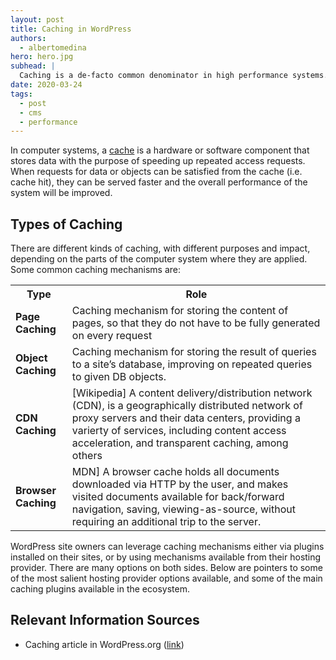 ```yaml
---
layout: post
title: Caching in WordPress
authors:
  - albertomedina
hero: hero.jpg
subhead: |
  Caching is a de-facto common denominator in high performance systems.
date: 2020-03-24
tags:
  - post
  - cms
  - performance
---
```


In computer systems, a [cache](https://en.wikipedia.org/wiki/Cache_(computing)) is a hardware or software component that stores data with the purpose of speeding up repeated access requests. When requests for data or objects can be satisfied from the cache (i.e. cache hit), they can be served faster and the overall performance of the system will be improved.

## Types of Caching

There are different kinds of caching, with different purposes and impact, depending on the parts of the computer system where they are applied.  Some common caching mechanisms are:

<div class="w-table-wrapper">
  <table>
    <tbody>
      <tr>
        <th>Type</th>
        <th>Role</th>        
      </tr>
      <tr>
        <td><b>Page Caching</b></td>
        <td>Caching mechanism for storing the content of pages, so that they do not have to be fully generated on every request</td>
      </tr>
      <tr>
        <td><b>Object Caching</b></td>
        <td>Caching mechanism for storing the result of queries to a site’s database, improving on repeated queries to given DB objects.
</td>
      </tr>
      <tr>
        <td><b>CDN Caching</b></td>
        <td>[Wikipedia] A content delivery/distribution network (CDN), is a geographically distributed network of proxy servers and their data centers, providing a varierty of services, including content access acceleration, and transparent caching, among others</td>
      </tr>
      <tr>
        <td><b>Browser Caching</b></td>
        <td>MDN] A browser cache holds all documents downloaded via HTTP by the user, and makes visited documents available for back/forward navigation, saving, viewing-as-source, without requiring an additional trip to the server.</td>
      </tr>  
    </tbody>
  </table>
</div>

WordPress site owners can leverage caching mechanisms either via plugins installed on their sites, or by using mechanisms available from their hosting provider. There are many options on both sides. Below are pointers to some of the most salient hosting provider options available, and some of the main caching plugins available in the ecosystem.

## Relevant Information Sources

* Caching article in WordPress.org ([link](https://wordpress.org/support/article/optimization-caching/))


[collection]: /wordpress
